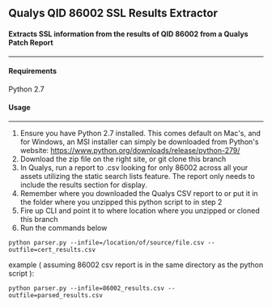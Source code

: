 ## Qualys QID 86002 SSL Results Extractor ##

#### Extracts SSL information from the results of QID 86002 from a Qualys Patch Report ####
-------------------------------------------
#### Requirements ####
Python 2.7

#### Usage ####
-------------------------------------------

1. Ensure you have Python 2.7 installed.  This comes default on Mac's, and for Windows, an MSI installer can simply be downloaded from Python's website: https://www.python.org/downloads/release/python-279/
2. Download the zip file on the right site, or git clone this branch
3. In Qualys, run a report to .csv looking for only 86002 across all your assets utilizing the static search lists feature.  The report only needs to include the results section for display.
4. Remember where you downloaded the Qualys CSV report to or put it in the folder where you unzipped this python script to in step 2
5. Fire up CLI and point it to where location where you unzipped or cloned this branch
6. Run the commands below 

`python parser.py --infile=/location/of/source/file.csv --outfile=cert_results.csv`

example ( assuming 86002 csv report is in the same directory as the python script ): 

`python parser.py --infile=86002_results.csv --outfile=parsed_results.csv`
